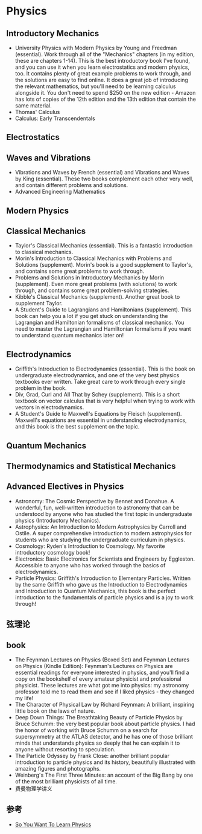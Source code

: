 # Physics

## Introductory Mechanics

* University Physics with Modern Physics by Young and Freedman (essential). Work through all of the "Mechanics" chapters (in my edition, these are chapters 1-14). This is the best introductory book I've found, and you can use it when you learn electrostatics and modern physics, too. It contains plenty of great example problems to work through, and the solutions are easy to find online. It does a great job of introducing the relevant mathematics, but you'll need to be learning calculus alongside it. You don't need to spend $250 on the new edition - Amazon has lots of copies of the 12th edition and the 13th edition that contain the same material.
* Thomas' Calculus
* Calculus: Early Transcendentals

## Electrostatics

## Waves and Vibrations

* Vibrations and Waves by French (essential) and Vibrations and Waves by King (essential). These two books complement each other very well, and contain different problems and solutions.
* Advanced Engineering Mathematics

## Modern Physics

## Classical Mechanics

* Taylor's Classical Mechanics (essential). This is a fantastic introduction to classical mechanics.
* Morin's Introduction to Classical Mechanics with Problems and Solutions (supplement). Morin's book is a good supplement to Taylor's, and contains some great problems to work through.
* Problems and Solutions in Introductory Mechanics by Morin (supplement). Even more great problems (with solutions) to work through, and contains some great problem-solving strategies.
* Kibble's Classical Mechanics (supplement). Another great book to supplement Taylor.
* A Student's Guide to Lagrangians and Hamiltonians (supplement). This book can help you a lot if you get stuck on understanding the Lagrangian and Hamiltonian formalisms of classical mechanics. You need to master the Lagrangian and Hamiltonian formalisms if you want to understand quantum mechanics later on!

## Electrodynamics

* Griffith's Introduction to Electrodynamics (essential). This is the book on undergraduate electrodynamics, and one of the very best physics textbooks ever written. Take great care to work through every single problem in the book.
* Div, Grad, Curl and All That by Schey (supplement). This is a short textbook on vector calculus that is very helpful when trying to work with vectors in electrodynamics.
* A Student's Guide to Maxwell's Equations by Fleisch (supplement). Maxwell's equations are essential in understanding electrodynamics, and this book is the best supplement on the topic.

## Quantum Mechanics

## Thermodynamics and Statistical Mechanics

## Advanced Electives in Physics

* Astronomy: The Cosmic Perspective by Bennet and Donahue. A wonderful, fun, well-written introduction to astronomy that can be understood by anyone who has studied the first topic in undergraduate physics (Introductory Mechanics).
* Astrophysics: An Introduction to Modern Astrophysics by Carroll and Ostile. A super comprehensive introduction to modern astrophysics for students who are studying the undergraduate curriculum in physics.
* Cosmology: Ryden's Introduction to Cosmology. My favorite introductory cosmology book!
* Electronics: Basic Electronics for Scientists and Engineers by Eggleston. Accessible to anyone who has worked through the basics of electrodynamics.
* Particle Physics: Griffith's Introduction to Elementary Particles. Written by the same Griffith who gave us the Introduction to Electrodynamics and Introduction to Quantum Mechanics, this book is the perfect introduction to the fundamentals of particle physics and is a joy to work through!

## 弦理论

## book

* The Feynman Lectures on Physics (Boxed Set) and Feynman Lectures on Physics (Kindle Edition): Feynman's Lectures on Physics are essential readings for everyone interested in physics, and you'll find a copy on the bookshelf of every amateur physicist and professional physicist. These lectures are what got me into physics: my astronomy professor told me to read them and see if I liked physics - they changed my life!
* The Character of Physical Law by Richard Feynman: A brilliant, inspiring little book on the laws of nature.
* Deep Down Things: The Breathtaking Beauty of Particle Physics by Bruce Schumm: the very best popular book about particle physics. I had the honor of working with Bruce Schumm on a search for supersymmetry at the ATLAS detector, and he has one of those brilliant minds that understands physics so deeply that he can explain it to anyone without resorting to speculation.
* The Particle Odyssey by Frank Close: another brilliant popular introduction to particle physics and its history, beautifully illustrated with amazing figures and photographs.
* Weinberg's The First Three Minutes: an account of the Big Bang by one of the most brilliant physicists of all time.
* 费曼物理学讲义

## 参考

* [So You Want To Learn Physics](https://www.susanjfowler.com/blog/2016/8/13/so-you-want-to-learn-physics)
